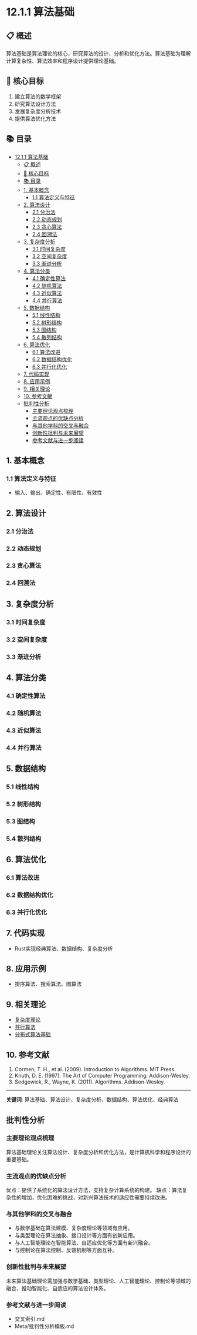 # 12.1.1 算法基础

## 📋 概述

算法基础是算法理论的核心，研究算法的设计、分析和优化方法。算法基础为理解计算复杂性、算法效率和程序设计提供理论基础。

## 🎯 核心目标

1. 建立算法的数学框架
2. 研究算法设计方法
3. 发展复杂度分析技术
4. 提供算法优化方法

## 📚 目录

- [12.1.1 算法基础](#1211-算法基础)
  - [📋 概述](#-概述)
  - [🎯 核心目标](#-核心目标)
  - [📚 目录](#-目录)
  - [1. 基本概念](#1-基本概念)
    - [1.1 算法定义与特征](#11-算法定义与特征)
  - [2. 算法设计](#2-算法设计)
    - [2.1 分治法](#21-分治法)
    - [2.2 动态规划](#22-动态规划)
    - [2.3 贪心算法](#23-贪心算法)
    - [2.4 回溯法](#24-回溯法)
  - [3. 复杂度分析](#3-复杂度分析)
    - [3.1 时间复杂度](#31-时间复杂度)
    - [3.2 空间复杂度](#32-空间复杂度)
    - [3.3 渐进分析](#33-渐进分析)
  - [4. 算法分类](#4-算法分类)
    - [4.1 确定性算法](#41-确定性算法)
    - [4.2 随机算法](#42-随机算法)
    - [4.3 近似算法](#43-近似算法)
    - [4.4 并行算法](#44-并行算法)
  - [5. 数据结构](#5-数据结构)
    - [5.1 线性结构](#51-线性结构)
    - [5.2 树形结构](#52-树形结构)
    - [5.3 图结构](#53-图结构)
    - [5.4 散列结构](#54-散列结构)
  - [6. 算法优化](#6-算法优化)
    - [6.1 算法改进](#61-算法改进)
    - [6.2 数据结构优化](#62-数据结构优化)
    - [6.3 并行化优化](#63-并行化优化)
  - [7. 代码实现](#7-代码实现)
  - [8. 应用示例](#8-应用示例)
  - [9. 相关理论](#9-相关理论)
  - [10. 参考文献](#10-参考文献)
  - [批判性分析](#批判性分析)
    - [主要理论观点梳理](#主要理论观点梳理)
    - [主流观点的优缺点分析](#主流观点的优缺点分析)
    - [与其他学科的交叉与融合](#与其他学科的交叉与融合)
    - [创新性批判与未来展望](#创新性批判与未来展望)
    - [参考文献与进一步阅读](#参考文献与进一步阅读)

## 1. 基本概念

### 1.1 算法定义与特征

- 输入、输出、确定性、有限性、有效性

## 2. 算法设计

### 2.1 分治法

### 2.2 动态规划

### 2.3 贪心算法

### 2.4 回溯法

## 3. 复杂度分析

### 3.1 时间复杂度

### 3.2 空间复杂度

### 3.3 渐进分析

## 4. 算法分类

### 4.1 确定性算法

### 4.2 随机算法

### 4.3 近似算法

### 4.4 并行算法

## 5. 数据结构

### 5.1 线性结构

### 5.2 树形结构

### 5.3 图结构

### 5.4 散列结构

## 6. 算法优化

### 6.1 算法改进

### 6.2 数据结构优化

### 6.3 并行化优化

## 7. 代码实现

- Rust实现经典算法、数据结构、复杂度分析

## 8. 应用示例

- 排序算法、搜索算法、图算法

## 9. 相关理论

- [复杂度理论](./12.1.2_复杂度理论.md)
- [并行算法](./12.1.3_并行算法.md)
- [分布式算法基础](README.md)

## 10. 参考文献

1. Cormen, T. H., et al. (2009). Introduction to Algorithms. MIT Press.
2. Knuth, D. E. (1997). The Art of Computer Programming. Addison-Wesley.
3. Sedgewick, R., Wayne, K. (2011). Algorithms. Addison-Wesley.

---
**关键词**: 算法基础、算法设计、复杂度分析、数据结构、算法优化、经典算法

## 批判性分析

### 主要理论观点梳理

算法基础理论关注算法设计、复杂度分析和优化方法，是计算机科学和程序设计的重要基础。

### 主流观点的优缺点分析

优点：提供了系统化的算法设计方法，支持复杂计算系统的构建。
缺点：算法复杂性的增加，优化困难的挑战，对新兴算法技术的适应性需要持续改进。

### 与其他学科的交叉与融合

- 与数学基础在算法建模、复杂度理论等领域有应用。
- 与类型理论在算法抽象、接口设计等方面有创新应用。
- 与人工智能理论在智能算法、自适应优化等方面有新兴融合。
- 与控制论在算法控制、反馈机制等方面互补。

### 创新性批判与未来展望

未来算法基础理论需加强与数学基础、类型理论、人工智能理论、控制论等领域的融合，推动智能化、自适应的算法设计体系。

### 参考文献与进一步阅读

- 交叉索引.md
- Meta/批判性分析模板.md
